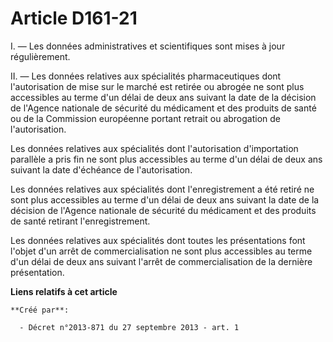 # Article D161-21

I. ― Les données administratives et scientifiques sont mises à jour régulièrement. 

II. ― Les données relatives aux spécialités pharmaceutiques dont l'autorisation de mise sur le marché est retirée ou abrogée
ne sont plus accessibles au terme d'un délai de deux ans suivant la date de la décision de l'Agence nationale de sécurité du
médicament et des produits de santé ou de la Commission européenne portant retrait ou abrogation de l'autorisation. 

Les données relatives aux spécialités dont l'autorisation d'importation parallèle a pris fin ne sont plus accessibles au
terme d'un délai de deux ans suivant la date d'échéance de l'autorisation. 

Les données relatives aux spécialités dont l'enregistrement a été retiré ne sont plus accessibles au terme d'un délai de deux
ans suivant la date de la décision de l'Agence nationale de sécurité du médicament et des produits de santé retirant
l'enregistrement. 

Les données relatives aux spécialités dont toutes les présentations font l'objet d'un arrêt de commercialisation ne sont plus
accessibles au terme d'un délai de deux ans suivant l'arrêt de commercialisation de la dernière présentation.

**Liens relatifs à cet article**

	**Créé par**:

	  - Décret n°2013-871 du 27 septembre 2013 - art. 1
